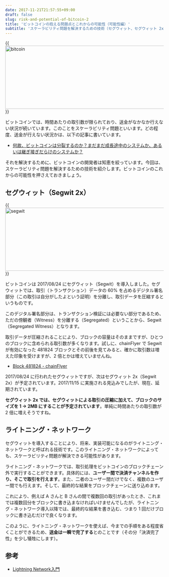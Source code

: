 ```yaml
---
date: 2017-11-21T21:57:55+09:00
draft: false
slug: risk-and-potential-of-bitcoin-2
title: 'ビットコインの抱える問題点とこれからの可能性（可能性編）'
subtitle: 'スケーラビリティ問題を解決するための技術（セグウィット、セグウィット 2x、ライトニング・ネットワーク）を紹介します。'
---
```


{{<img src="/images/2017/11/bitcoin.svg" width="728" height="200" alt="bitcoin">}}

ビットコインでは、時間あたりの取引数が限られており、送金がなかなか行えない状況が続いています。このことをスケーラビリティ問題といいます。どの程度、送金が行えない状況かは、以下の記事に書いています。

- [何故、ビットコインは分裂するのか？まだまだ成長途中のシステムか、あるいは継ぎ接ぎだらけのシステムか？](/archives/reasons-of-bitcoin-fork/)

それを解決するために、ビットコインの開発者は知恵を絞っています。今回は、スケーラビリティ問題を解決するための技術を紹介します。ビットコインのこれからの可能性を押さえておきましょう。

## セグウィット（Segwit 2x）

{{<img src="/images/2017/11/segwit.svg" width="728" height="200" alt="segwit">}}

ビットコインは 2017/08/24 にセグウィット（Segwit）を導入しました。セグウィットでは、取引（トランザクション）データの 60% を占めるデジタル署名部分（この取引は自分がしたよという証明）を分離し、取引データを圧縮するというものです。

このデジタル署名部分は、トランザクション検証には必要ない部分であるため、ただの傍観者（Witness）を分離する（Segregated）ということから、Segwit（Segregated Witness）となります。

取引データが圧縮されることにより、ブロックの容量はそのままですが、ひとつのブロックに含められる取引数が多くなります。試しに、chainFlyer で Segwit が有効になった 481824 ブロックとその前後を見てみると、確かに取引数は増えた印象を受けますが、2 倍とかは増えていませんね。

- [Block 481824 - chainFlyer](https://chainflyer.bitflyer.jp/Block/Height/481824)

2017/08/24 に行われたセグウィットですが、次はセグウィット 2x（Segwit 2x）が予定されています。2017/11/15 に実施される見込みでしたが、現在、延期されています。

**セグウィット 2x では、セグウィットによる取引の圧縮に加えて、ブロックのサイズを 1 → 2MB にすることが予定されています**。単純に時間あたりの取引数が 2 倍に増えそうですね。

## ライトニング・ネットワーク

セグウィットを導入することにより、将来、実装可能になるのがライトニング・ネットワークと呼ばれる技術です。このライトニング・ネットワークによっても、スケーラビリティ問題が解決できる可能性があります。

ライトニング・ネットワークでは、取引処理をビットコインのブロックチェーン外で実行することができます。具体的には、**ユーザー間で決済チャンネルを作り、そこで取引を行えます**。また、二者のユーザー間だけでなく、複数のユーザー間でも行えます。そして、最終的な結果をブロックチェーンに送り込めます。

これにより、例えば A さんと B さんの間で複数回の取引があったとき、これまでは複数回分をブロックに書き込まなければいけませんでしたが、ライトニング・ネットワーク導入以降では、最終的な結果を書き込む、つまり 1 回だけブロックに書き込むだけで良くなります。

このように、ライトニング・ネットワークを使えば、今までの手順をある程度省くことができるため、**送金は一瞬で完了する**とのことです（その分「決済完了性」を少し犠牲にします）。

## 参考

- [Lightning Network入門](https://www.slideshare.net/takashimitsuta/lightning-network-82041404)
